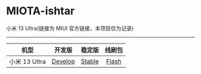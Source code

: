 # MIOTA-ishtar

小米 13 Ultra(链接为 MIUI 官方链接，本项目仅为记录)

---

|     机型      |                                 开发版                                 |                                稳定版                                |                               线刷包                               |
| :-----------: | :--------------------------------------------------------------------: | :------------------------------------------------------------------: | :----------------------------------------------------------------: |
| 小米 13 Ultra | [Develop](https://github.com/callng/MIOTA-ishtar/blob/main/Develop.md) | [Stable](https://github.com/callng/MIOTA-ishtar/blob/main/Stable.md) | [Flash](https://github.com/callng/MIOTA-ishtar/blob/main/Flash.md) |
